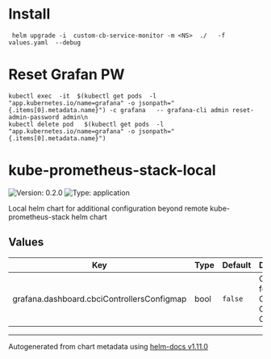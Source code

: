 # Install

```
 helm upgrade -i  custom-cb-service-monitor -m <NS>  ./   -f values.yaml  --debug
```

# Reset Grafan PW

```
kubectl exec  -it  $(kubectl get pods  -l "app.kubernetes.io/name=grafana" -o jsonpath="{.items[0].metadata.name}") -c grafana   -- grafana-cli admin reset-admin-password admin\n
kubectl delete pod   $(kubectl get pods  -l "app.kubernetes.io/name=grafana" -o jsonpath="{.items[0].metadata.name}") 
```

# kube-prometheus-stack-local

![Version: 0.2.0](https://img.shields.io/badge/Version-0.2.0-informational?style=flat-square) ![Type: application](https://img.shields.io/badge/Type-application-informational?style=flat-square)

Local helm chart for additional configuration beyond remote kube-prometheus-stack helm chart

## Values

| Key | Type | Default | Description |
|-----|------|---------|-------------|
| grafana.dashboard.cbciControllersConfigmap | bool | `false` | Configmap for defining CloudBees CI Controllers |

----------------------------------------------
Autogenerated from chart metadata using [helm-docs v1.11.0](https://github.com/norwoodj/helm-docs/releases/v1.11.0)
